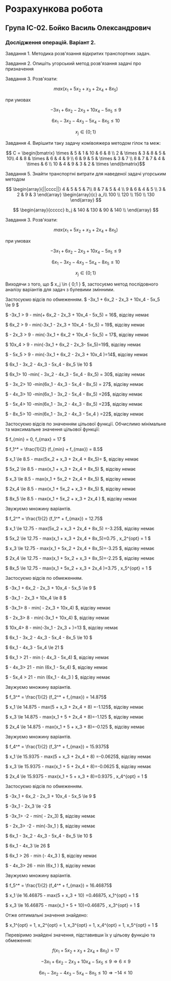 # Розрахункова робота

## Група ІС-02. Бойко Василь Олександрович

### Дослідження операцій. Варіант 2.

Завдання 1. Методика розв'язання відкритих транспортних задач.

Завдання 2. Опишіть угорський метод розв'язання задачі про призначення

Завдання 3. Розв'язати:

$$ max(x_1 + 5x_2 + x_3 + 2x_4 + 8x_5) $$

при умовах

$$ -3x_1 + 6x_2  - 2x_3 + 10x_4 - 5x_5 \le 9 $$

$$ 6x_1 - 3x_2 - 4x_3 - 5x_4 - 8x_5 \le 10 $$

$$ x_j \in \{ 0;1 \} $$

Завдання 4. Вирішити таку задачу комівояжера методом гілок та меж:

$$ C = \begin{bmatrix} 
    \times & 5 & 1 & 10 & 6 & 8 \\
    2 & \times & 3 & 8 & 5 & 10\\
    4 & 8 & \times & 6 & 4 & 9 \\
    6 & 9 & 5 & \times & 3 & 7 \\
    8 & 7 & 7 & 4 & \times & 6 \\
    10 & 4 & 9 & 3 & 2 & \times
\end{bmatrix}$$

Завдання 5. Знайти транспортні витрати для наведеної задачі угорським методом

$$ \begin{array}{||cccc||}
    4 & 5 & 5 & 7\\ 
    8 & 7 & 5 & 4 \\
    9 & 6 & 4 & 5 \\
    3 & 2 & 9 & 3 
\end{array} \begin{array}{c}
    a_i\\
    100 \\ 
    120 \\
    150 \\
    130 
\end{array} $$

$$ \begin{array}{ccccc}
    b_j & 140 & 130 & 90 & 140 \\ 
\end{array} $$

Завдання 3. Розв'язати:

$$ max(x_1 + 5x_2 + x_3 + 2x_4 + 8x_5) $$

при умовах

$$ -3x_1 + 6x_2  - 2x_3 + 10x_4 - 5x_5 \le 9 $$

$$ 6x_1 - 3x_2 - 4x_3 - 5x_4 - 8x_5 \le 10 $$

$$ x_j \in \{ 0;1 \} $$

Виходячи з того, що $ x_j \in \{ 0;1 \} $, застосуємо метод послідовного аналізу варіантів для задач з булевими змінними.

Застосуємо відсів по обмеженням.
$ -3x_1 + 6x_2  - 2x_3 + 10x_4 - 5x_5 \le 9 $

$  -3x_1 > 9 - min(+ 6x_2  - 2x_3 + 10x_4 - 5x_5) = 16$, відсіву немає

$  6x_2 > 9 - min(-3x_1 - 2x_3 + 10x_4 - 5x_5) = 19$, відсіву немає

$  - 2x_3  > 9 - min(-3x_1 + 6x_2 + 10x_4 - 5x_5) = 17$, відсіву немає

$  10x_4 > 9 - min(-3x_1 + 6x_2  - 2x_3- 5x_5)=19$, відсіву немає

$ - 5x_5 > 9 - min(-3x_1 + 6x_2  - 2x_3 + 10x_4 )=14$, відсіву немає


$ 6x_1 - 3x_2 - 4x_3 - 5x_4 - 8x_5 \le 10 $

$ 6x_1> 10 -min( - 3x_2 - 4x_3 - 5x_4 - 8x_5) = 30$, відсіву немає

$ - 3x_2> 10 -min(6x_1  - 4x_3 - 5x_4 - 8x_5) = 27$, відсіву немає


$ - 4x_3> 10 -min(6x_1 - 3x_2  - 5x_4 - 8x_5) =26$, відсіву немає

$ - 5x_4> 10 -min(6x_1 - 3x_2 - 4x_3  - 8x_5) =23$, відсіву немає

$ - 8x_5> 10 -min(6x_1 - 3x_2 - 4x_3 - 5x_4 ) =22$, відсіву немає

Застосуємо відсів по значенням цільової функції.
Обчислимо мінімальне та максимальне значення цільової функції:

$ f_{min} = 0, f_{max} = 17 $

$ f_1^* = \frac{1}{2} (f_{min} + f_{max}) = 8.5$

$ x_1 \le 8.5 - max(5x_2 + x_3 + 2x_4 + 8x_5)= $, відсіву немає

$ 5x_2 \le 8.5 - max(x_1 + x_3 + 2x_4 + 8x_5) $, відсіву немає

$ x_3 \le 8.5 - max(x_1 + 5x_2 + 2x_4 + 8x_5) $, відсіву немає

$ 2x_4 \le 8.5 - max(x_1 + 5x_2 + x_3 + 8x_5) $, відсіву немає

$ 8x_5 \le 8.5 - max(x_1 + 5x_2 + x_3 + 2x_4 ) $, відсіву немає


Звужуємо множину варіантів.

$ f_2^* = \frac{1}{2} (f_1^* + f_{max}) = 12.75$

$ x_1 \le 12.75 - max(5x_2 + x_3 + 2x_4 + 8x_5) =-3.25$, відсіву немає

$ 5x_2 \le 12.75 - max(x_1 + x_3 + 2x_4 + 8x_5)=0.75 , x_2^{opt} = 1 $

$ x_3 \le 12.75 - max(x_1 + 5x_2 + 2x_4 + 8x_5)=-3.25 $, відсіву немає

$ 2x_4 \le 12.75 - max(x_1 + 5x_2 + x_3 + 8x_5)=-2.25 $, відсіву немає

$ 8x_5 \le 12.75 - max(x_1 + 5x_2 + x_3 + 2x_4 )=3.75 , x_5^{opt} = 1 $

Застосуємо відсів по обмеженням.

$ -3x_1 + 6x_2  - 2x_3 + 10x_4 - 5x_5 \le 9 $

$ -3x_1  - 2x_3 + 10x_4 \le 8 $

$ -3x_1> 8 - min(  - 2x_3 + 10x_4) $, відсіву немає

$ - 2x_3> 8 - min(-3x_1   + 10x_4) $, відсіву немає

$ 10x_4> 8 - min(-3x_1  - 2x_3 + )=13 $, відсіву немає

$ 6x_1 - 3x_2 - 4x_3 - 5x_4 - 8x_5 \le 10 $

$ 6x_1 - 4x_3 - 5x_4 \le 21 $

$  6x_1 > 21 - min (- 4x_3 - 5x_4) $, відсіву немає

$  - 4x_3> 21 - min (6x_1  - 5x_4) $, відсіву немає

$ - 5x_4 > 21 - min (6x_1 - 4x_3 ) $, відсіву немає

Звужуємо множину варіантів.

$ f_3^* = \frac{1}{2} (f_2^* + f_{max}) = 14.875$

$ x_1 \le 14.875 - max(5 + x_3 + 2x_4 + 8) =-1.125$, відсіву немає

$ x_3 \le 14.875 - max(x_1 + 5 + 2x_4 + 8)=-1.125 $, відсіву немає

$ 2x_4 \le 14.875 - max(x_1 + 5 + x_3 + 8)=-0.125 $, відсіву немає

Звужуємо множину варіантів.

$ f_4^* = \frac{1}{2} (f_3^* + f_{max}) = 15.9375$

$ x_1 \le 15.9375 - max(5 + x_3 + 2x_4 + 8) =-0.0625$, відсіву немає

$ x_3 \le 15.9375 - max(x_1 + 5 + 2x_4 + 8)=-0.0625 $, відсіву немає

$ 2x_4 \le 15.9375 - max(x_1 + 5 + x_3 + 8)=0.9375 , x_4^{opt} = 1 $

Застосуємо відсів по обмеженням.

$ -3x_1 + 6x_2  - 2x_3 + 10x_4 - 5x_5 \le 9 $

$ -3x_1  - 2x_3 \le -2 $

$ -3x_1> -2 - min(  - 2x_3) $, відсіву немає

$ - 2x_3> -2 - min(-3x_1  ) $, відсіву немає

$ 6x_1 - 3x_2 - 4x_3 - 5x_4 - 8x_5 \le 10 $

$ 6x_1 - 4x_3 \le 26 $

$  6x_1 > 26 - min (- 4x_3 ) $, відсіву немає

$  - 4x_3> 26 - min (6x_1  ) $, відсіву немає

Звужуємо множину варіантів.

$ f_5^* = \frac{1}{2} (f_4^* + f_{max}) = 16.46875$

$ x_1 \le 16.46875 - max(5 + x_3 + 10) =0.46875, x_1^{opt} = 1 $

$ x_3 \le 16.46875 - max(x_1 + 5 + 10)=0.46875 , x_3^{opt} = 1 $

Отже оптимальні значення знайдено:

$ x_1^{opt} = 1, x_2^{opt} = 1, x_3^{opt} = 1, x_4^{opt} = 1, x_5^{opt} = 1 $

Перевіримо знайдені значення, підставивши їх у цільову функцію та обмеження:

$$ f(x_1 + 5x_2 + x_3 + 2x_4 + 8x_5) = 17$$

$$ -3x_1 + 6x_2  - 2x_3 + 10x_4 - 5x_5 \le 9 \Rightarrow 6 \le 9$$

$$ 6x_1 - 3x_2 - 4x_3 - 5x_4 - 8x_5 \le 10 \Rightarrow -14 \le 10 $$
